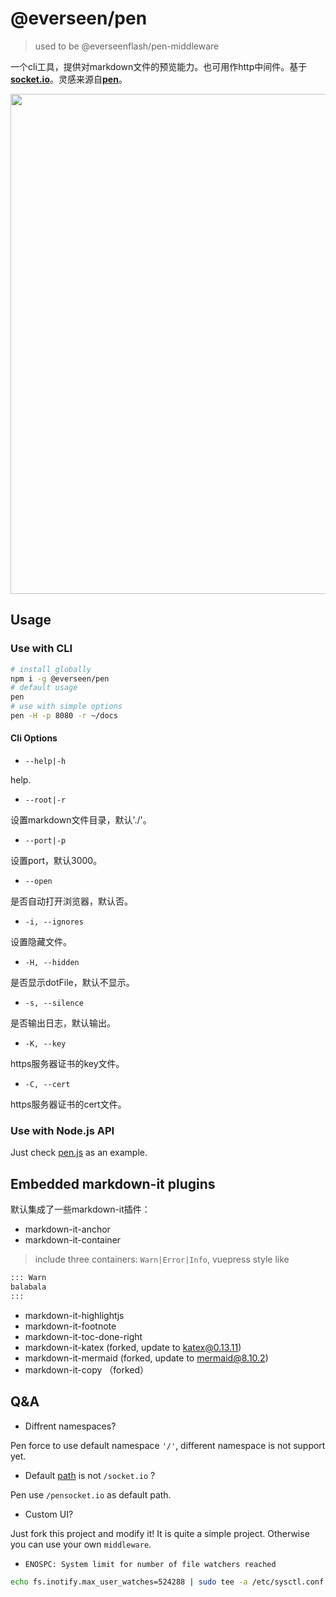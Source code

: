 # @everseen/pen

> used to be @everseenflash/pen-middleware

一个cli工具，提供对markdown文件的预览能力。也可用作http中间件。基于[**socket.io**](https://socket.io/)。灵感来源自[**pen**](https://github.com/utatti/pen)。

<image src="./demo.gif" width="800">

## Usage

### Use with CLI

```bash
# install globally
npm i -g @everseen/pen
# default usage
pen
# use with simple options
pen -H -p 8080 -r ~/docs
```

#### Cli Options

+ `--help|-h`

help.

+ `--root|-r`

设置markdown文件目录，默认'./'。


+ `--port|-p`

设置port，默认3000。

+ `--open`

是否自动打开浏览器，默认否。

+ `-i, --ignores`

设置隐藏文件。

+ `-H, --hidden`

是否显示dotFile，默认不显示。

+ `-s, --silence`

是否输出日志，默认输出。

+ `-K, --key`

https服务器证书的key文件。

+ `-C, --cert`

https服务器证书的cert文件。

### Use with Node.js API

Just check [pen.js](./pen.js) as an example.

## Embedded markdown-it plugins

默认集成了一些markdown-it插件：

+ markdown-it-anchor
+ markdown-it-container

> include three containers: `Warn|Error|Info`, vuepress style like

```md
::: Warn
balabala
:::
```

+ markdown-it-highlightjs
+ markdown-it-footnote
+ markdown-it-toc-done-right
+ markdown-it-katex (forked, update to katex@0.13.11)
+ markdown-it-mermaid (forked, update to mermaid@8.10.2)
+ markdown-it-copy （forked）

## Q&A

+ Diffrent namespaces?

Pen force to use default namespace `'/'`, different namespace is not support yet.

+ Default [path](https://socket.io/docs/v4/client-options/#path) is not `/socket.io` ?

Pen use `/pensocket.io` as default path.

+ Custom UI?

Just fork this project and modify it! It is quite a simple project. Otherwise you can use your own `middleware`.

+ `ENOSPC: System limit for number of file watchers reached`

```bash
echo fs.inotify.max_user_watches=524288 | sudo tee -a /etc/sysctl.conf && sudo sysctl -p
```
